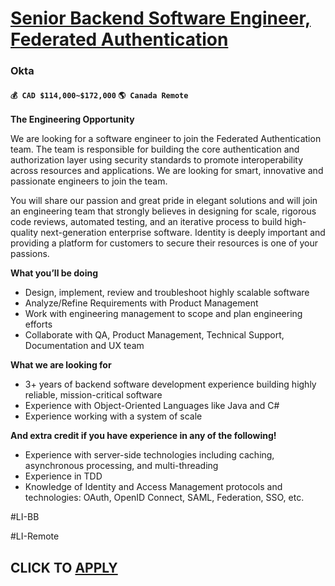 # [Senior Backend Software Engineer, Federated Authentication](https://www.remotewlb.com/apply/senior-backend-software-engineer-federated-authentication)  
### Okta  
#### `💰 CAD $114,000~$172,000` `🌎 Canada Remote`  

**The Engineering Opportunity**

We are looking for a software engineer to join the Federated Authentication team. The team is responsible for building the core authentication and authorization layer using security standards to promote interoperability across resources and applications. We are looking for smart, innovative and passionate engineers to join the team.

You will share our passion and great pride in elegant solutions and will join an engineering team that strongly believes in designing for scale, rigorous code reviews, automated testing, and an iterative process to build high-quality next-generation enterprise software. Identity is deeply important and providing a platform for customers to secure their resources is one of your passions.

**What you’ll be doing**

  * Design, implement, review and troubleshoot highly scalable software
  * Analyze/Refine Requirements with Product Management
  * Work with engineering management to scope and plan engineering efforts
  * Collaborate with QA, Product Management, Technical Support, Documentation and UX team

**What we are looking for**

  * 3+ years of backend software development experience building highly reliable, mission-critical software
  * Experience with Object-Oriented Languages like Java and C#
  * Experience working with a system of scale

**And extra credit if you have experience in any of the following!**

  * Experience with server-side technologies including caching, asynchronous processing, and multi-threading
  * Experience in TDD
  * Knowledge of Identity and Access Management protocols and technologies: OAuth, OpenID Connect, SAML, Federation, SSO, etc.

#LI-BB

#LI-Remote

  
## CLICK TO [APPLY](https://www.remotewlb.com/apply/senior-backend-software-engineer-federated-authentication)

